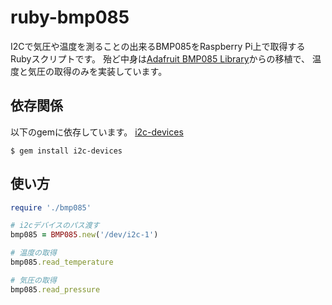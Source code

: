 ruby-bmp085
===========
I2Cで気圧や温度を測ることの出来るBMP085をRaspberry Pi上で取得するRubyスクリプトです。
殆ど中身は[Adafruit BMP085 Library](https://github.com/adafruit/Adafruit-BMP085-Library)からの移植で、
温度と気圧の取得のみを実装しています。

## 依存関係
以下のgemに依存しています。
[i2c-devices](https://github.com/cho45/ruby-i2c-devices)
```
$ gem install i2c-devices
```

## 使い方
```ruby
require './bmp085'

# i2cデバイスのパス渡す
bmp085 = BMP085.new('/dev/i2c-1')

# 温度の取得
bmp085.read_temperature

# 気圧の取得
bmp085.read_pressure
```

